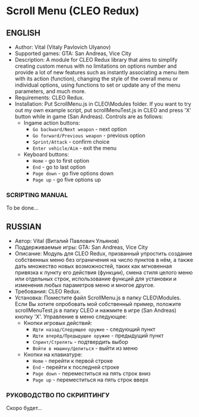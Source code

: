 # Scroll Menu (CLEO Redux)
## ENGLISH
* Author: Vital (Vitaly Pavlovich Ulyanov)
* Supported games: GTA: San Andreas, Vice City
* Description: A module for CLEO Redux library that aims to simplify creating custom menus with no limitations on options number and provide a lot of new features such as instantly associating a menu item with its action (function), changing the style of the overall menu or individual options, using functions to set or update any of the menu parameters, and much more.
* Requirements: CLEO Redux.
* Installation: Put ScrollMenu.js in CLEO\Modules folder. If you want to try out my own example script, put scrollMenuTest.js in CLEO and press 'X' button while in game (San Andreas). Controls are as follows:
  * Ingame action buttons:
    * `Go backward/Next weapon` - next option
    * `Go forward/Previous weapon` - previous option
    * `Sprint/Attack` - confirm choice
    * `Enter vehicle/Aim` - exit the menu
  * Keyboard buttons:
    * `Home` - go to first option
    * `End` - go to last option
    * `Page down` - go five options down
    * `Page up` - go five options up

### SCRIPTING MANUAL
To be done...

## RUSSIAN
* Автор: Vital (Виталий Павлович Ульянов)
* Поддерживаемые игры: GTA: San Andreas, Vice City
* Описание: Модуль для CLEO Redux, призванный упростить создание собственных меню без ограничения на число пунктов в нём, а также дать множество новых возможностей, таких как мгновенная привязка к пункту его действия (функции), смена стиля целого меню или отдельных строк, использование функций для установки и изменения любых параметров меню и многое другое.
* Требования: CLEO Redux.
* Установка: Поместите файл ScrollMenu.js в папку CLEO\Modules. Если Вы хотите опробовать мой собственный пример, положите scrollMenuTest.js в папку CLEO и нажмите в игре (San Andreas) кнопку 'X'. Управление в меню следующее:
  * Кнопки игровых действий:
    * `Идти назад/Следующее оружие` - следующий пункт
    * `Идти вперёд/Предыдущее оружие` - предыдущий пункт
    * `Спринт/Стрелять` - подтвердить выбор
    * `Войти в машину/Целиться` - выйти из меню
  * Кнопки на клавиатуре:
    * `Home` - перейти к первой строке
    * `End` - перейти к последней строке
    * `Page down` - переместиться на пять строк вниз
    * `Page up` - переместиться на пять строк вверх

### РУКОВОДСТВО ПО СКРИПТИНГУ
Скоро будет...
